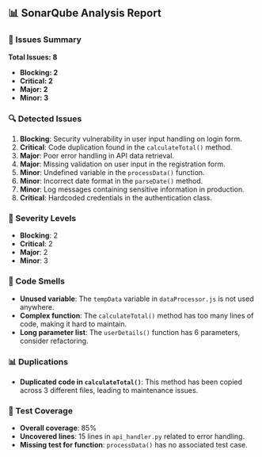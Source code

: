 📊 **SonarQube Analysis Report**  
---  
### 📝 Issues Summary

**Total Issues: 8**  
- **Blocking: 2**  
- **Critical: 2**  
- **Major: 2**  
- **Minor: 3**  

### 🔍 Detected Issues

1. **Blocking**: Security vulnerability in user input handling on login form.
2. **Critical**: Code duplication found in the `calculateTotal()` method.
3. **Major**: Poor error handling in API data retrieval.
4. **Major**: Missing validation on user input in the registration form.
5. **Minor**: Undefined variable in the `processData()` function.
6. **Minor**: Incorrect date format in the `parseDate()` method.
7. **Minor**: Log messages containing sensitive information in production.
8. **Critical**: Hardcoded credentials in the authentication class.

### 🚨 Severity Levels

- **Blocking**: 2  
- **Critical**: 2  
- **Major**: 2  
- **Minor**: 3  

### 🧹 Code Smells

- **Unused variable**: The `tempData` variable in `dataProcessor.js` is not used anywhere.
- **Complex function**: The `calculateTotal()` method has too many lines of code, making it hard to maintain.
- **Long parameter list**: The `userDetails()` function has 6 parameters, consider refactoring.

### 📊 Duplications

- **Duplicated code in `calculateTotal()`**: This method has been copied across 3 different files, leading to maintenance issues.

### 🧪 Test Coverage

- **Overall coverage**: 85%  
- **Uncovered lines**: 15 lines in `api_handler.py` related to error handling.
- **Missing test for function**: `processData()` has no associated test case.
